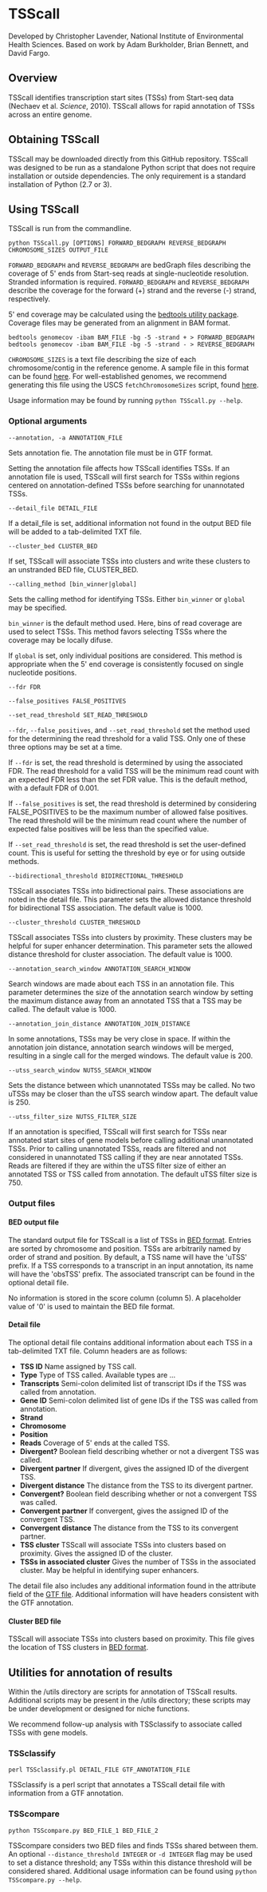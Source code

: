 # TSScall

Developed by Christopher Lavender, National Institute of Environmental Health Sciences. Based on work by Adam Burkholder, Brian Bennett, and David Fargo.

## Overview

TSScall identifies transcription start sites (TSSs) from Start-seq data (Nechaev et al. *Science*, 2010). TSScall allows for rapid annotation of TSSs across an entire genome.

## Obtaining TSScall

TSScall may be downloaded directly from this GitHub repository. TSScall was designed to be run as a standalone Python script that does not require installation or outside dependencies. The only requirement is a standard installation of Python (2.7 or 3).

## Using TSScall

TSScall is run from the commandline.

``python TSScall.py [OPTIONS] FORWARD_BEDGRAPH REVERSE_BEDGRAPH CHROMOSOME_SIZES OUTPUT_FILE``

`FORWARD_BEDGRAPH` and `REVERSE_BEDGRAPH` are bedGraph files describing the coverage of 5' ends from Start-seq reads at single-nucleotide resolution.  Stranded information is required. `FORWARD_BEDGRAPH` and `REVERSE_BEDGRAPH` describe the coverage for the forward (+) strand and the reverse (-) strand, respectively.

5' end coverage may be calculated using the [bedtools utility package](http://bedtools.readthedocs.io/en/latest/). Coverage files may be generated from an alignment in BAM format.

```
bedtools genomecov -ibam BAM_FILE -bg -5 -strand + > FORWARD_BEDGRAPH
bedtools genomecov -ibam BAM_FILE -bg -5 -strand - > REVERSE_BEDGRAPH
```

`CHROMOSOME_SIZES` is a text file describing the size of each chromosome/contig in the reference genome. A sample file in this format can be found [here](http://hgdownload.cse.ucsc.edu/goldenPath/hg19/bigZips/hg19.chrom.sizes). For well-established genomes, we recommend generating this file using the USCS `fetchChromosomeSizes` script, found [here](http://hgdownload.cse.ucsc.edu/admin/exe/linux.x86_64/).

Usage information may be found by running `python TSScall.py --help`.

### Optional arguments

`--annotation, -a ANNOTATION_FILE`

Sets annotation fie.  The annotation file must be in GTF format.

Setting the annotation file affects how TSScall identifies TSSs. If an annotation file is used, TSScall will first search for TSSs within regions centered on annotation-defined TSSs before searching for unannotated TSSs.

`--detail_file DETAIL_FILE`

If a detail_file is set, additional information not found in the output BED file will be added to a tab-delimited TXT file.

`--cluster_bed CLUSTER_BED`

If set, TSScall will associate TSSs into clusters and write these clusters to an unstranded BED file, CLUSTER_BED.

`--calling_method [bin_winner|global]`

Sets the calling method for identifying TSSs. Either `bin_winner` or `global` may be specified.

`bin_winner` is the default method used. Here, bins of read coverage are used to select TSSs. This method favors selecting TSSs where the coverage may be locally difuse.

If `global` is set, only individual positions are considered. This method is appropriate when the 5' end coverage is consistently focused on single nucleotide positions.

`--fdr FDR`

`--false_positives FALSE_POSITIVES`

`--set_read_threshold SET_READ_THRESHOLD`

`--fdr`, `--false_positives`, and `--set_read_threshold` set the method used for the determining the read threshold for a valid TSS. Only one of these three options may be set at a time.

If `--fdr` is set, the read threshold is determined by using the associated FDR.  The read threshold for a valid TSS will be the minimum read count with an expected FDR less than the set FDR value. This is the default method, with a default FDR of 0.001.

If `--false_positives` is set, the read threshold is determined by considering FALSE_POSITIVES to be the maximum number of allowed false positives.  The read threshold will be the minimum read count where the number of expected false positives will be less than the specified value.

If `--set_read_threshold` is set, the read threshold is set the user-defined count. This is useful for setting the threshold by eye or for using outside methods.

`--bidirectional_threshold BIDIRECTIONAL_THRESHOLD`

TSScall associates TSSs into bidirectional pairs. These associations are noted in the detail file. This parameter sets the allowed distance threshold for bidirectional TSS association. The default value is 1000.

`--cluster_threshold CLUSTER_THRESHOLD`

TSScall associates TSSs into clusters by proximity. These clusters may be helpful for super enhancer determination. This parameter sets the allowed distance threshold for cluster association. The default value is 1000.

`--annotation_search_window ANNOTATION_SEARCH_WINDOW`

Search windows are made about each TSS in an annotation file.  This parameter determines the size of the annotation search window by setting the maximum distance away from an annotated TSS that a TSS may be called. The default value is 1000.

`--annotation_join_distance ANNOTATION_JOIN_DISTANCE`

In some annotations, TSSs may be very close in space.  If within the annotation join distance, annotation search windows will be merged, resulting in a single call for the merged windows. The default value is 200.

`--utss_search_window NUTSS_SEARCH_WINDOW`

Sets the distance between which unannotated TSSs may be called.  No two uTSSs may be closer than the uTSS search window apart. The default value is 250.

`--utss_filter_size NUTSS_FILTER_SIZE`

If an annotation is specified, TSScall will first search for TSSs near annotated start sites of gene models before calling additional unannotated TSSs. Prior to calling unannotated TSSs, reads are filtered and not considered in unannotated TSS calling if they are near annotated TSSs. Reads are filtered if they are within the uTSS filter size of either an annotated TSS or TSS called from annotation. The default uTSS filter size is 750.

### Output files

#### BED output file

The standard output file for TSScall is a list of TSSs in [BED format](http://genome.ucsc.edu/FAQ/FAQformat#format1). Entries are sorted by chromosome and position. TSSs are arbitrarily named by order of strand and position. By default, a TSS name will have the 'uTSS' prefix. If a TSS corresponds to a transcript in an input annotation, its name will have the 'obsTSS' prefix. The associated transcript can be found in the optional detail file.  

No information is stored in the score column (column 5). A placeholder value of '0' is used to maintain the BED file format.

#### Detail file

The optional detail file contains additional information about each TSS in a tab-delimited TXT file. Column headers are as follows:

* **TSS ID** Name assigned by TSS call.
* **Type** Type of TSS called. Available types are ...
* **Transcripts** Semi-colon delimited list of transcript IDs if the TSS was called from annotation.
* **Gene ID** Semi-colon delimited list of gene IDs if the TSS was called from annotation.
* **Strand**
* **Chromosome**
* **Position**
* **Reads** Coverage of 5' ends at the called TSS.
* **Divergent?** Boolean field describing whether or not a divergent TSS was called.
* **Divergent partner** If divergent, gives the assigned ID of the divergent TSS.
* **Divergent distance** The distance from the TSS to its divergent partner.
* **Convergent?** Boolean field describing whether or not a convergent TSS was called.
* **Convergent partner** If convergent, gives the assigned ID of the convergent TSS.
* **Convergent distance** The distance from the TSS to its convergent partner.
* **TSS cluster** TSScall will associate TSSs into clusters based on proximity. Gives the assigned ID of the cluster.
* **TSSs in associated cluster** Gives the number of TSSs in the associated cluster. May be helpful in identifying super enhancers.

The detail file also includes any additional information found in the attribute field of the [GTF file](https://useast.ensembl.org/info/website/upload/gff.html). Additional information will have headers consistent with the GTF annotation.

#### Cluster BED file

TSScall will associate TSSs into clusters based on proximity. This file gives the location of TSS clusters in [BED format](http://genome.ucsc.edu/FAQ/FAQformat#format1).

## Utilities for annotation of results

Within the /utils directory are scripts for annotation of TSScall results. Additional scripts may be present in the /utils directory; these scripts may be under development or designed for niche functions.

We recommend follow-up analysis with TSSclassify to associate called TSSs with gene models.

### TSSclassify

```perl TSSclassify.pl DETAIL_FILE GTF_ANNOTATION_FILE```

TSSclassify is a perl script that annotates a TSScall detail file with information from a GTF annotation.

### TSScompare

```python TSScompare.py BED_FILE_1 BED_FILE_2```

TSScompare considers two BED files and finds TSSs shared between them. An optional `--distance_threshold INTEGER` or `-d INTEGER` flag may be used to set a distance threshold; any TSSs within this distance threshold will be considered shared. Additional usage information can be found using `python TSScompare.py --help`.
